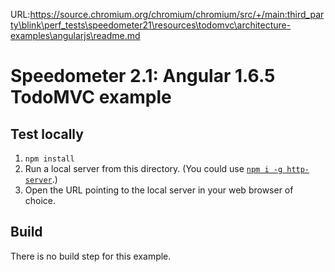 URL:https://source.chromium.org/chromium/chromium/src/+/main:third_party\blink\perf_tests\speedometer21\resources\todomvc\architecture-examples\angularjs\readme.md
# Speedometer 2.1: Angular 1.6.5 TodoMVC example

## Test locally

1. `npm install`
2. Run a local server from this directory. (You could use [`npm i -g http-server`](https://github.com/indexzero/http-server).)
3. Open the URL pointing to the local server in your web browser of choice.

## Build

There is no build step for this example.
